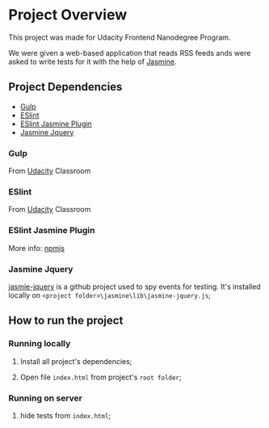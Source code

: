 # Project Overview

This project was made for Udacity Frontend Nanodegree Program.

We were given a web-based application that reads RSS feeds ands were asked to write tests for it with the help of [Jasmine](https://jasmine.github.io/).


## Project Dependencies
- [Gulp](#gulp)
- [ESlint](#eslint)
- [ESlint Jasmine Plugin](#eslint_jasmine_plugin)
- [Jasmine Jquery](#jasmine_jquery)

### Gulp
From [Udacity](https://www.udacity.com/) Classroom

### ESlint
From [Udacity](https://www.udacity.com/) Classroom

### ESlint Jasmine Plugin
More info: [npmjs](https://www.npmjs.com/package/eslint-plugin-jasmine)

### Jasmine Jquery
[jasmie-jquery](https://github.com/velesin/jasmine-jquery) is a github project used to spy events for testing.
It's installed locally on `<project folder>\jasmine\lib\jasmine-jquery.js`;

## How to run the project

### Running locally

1. Install all project's dependencies;

2. Open file `index.html` from project's `root folder`;

### Running on server

1. hide tests from `index.html`;